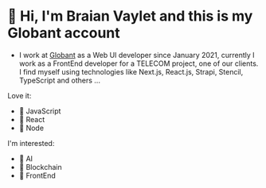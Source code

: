 # 👋 Hi, I'm Braian Vaylet and this is my Globant account

- I work at [Globant](https://www.globant.com/) as a Web UI developer since January 2021, currently I work as a FrontEnd developer for a TELECOM project, one of our clients. I find myself using technologies like Next.js, React.js, Strapi, Stencil, TypeScript and others ...

Love it:
- 💛 JavaScript
- 💙 React
- 💚 Node

I'm interested:
- 🤍 AI
- 🖤 Blockchain
- 🧡 FrontEnd

